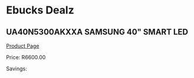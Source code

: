 
# Ebucks Dealz
## UA40N5300AKXXA SAMSUNG 40" SMART LED
[Product Page](https://www.ebucks.com/web/shop/productSelected.do?prodId=1226597973&catId=363628796)

Price: R6600.00

Savings: 


	